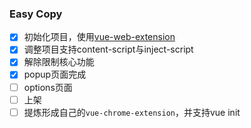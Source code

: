 ### Easy Copy

- [x] 初始化项目，使用[vue-web-extension](https://github.com/Kocal/vue-web-extension)
- [x] 调整项目支持content-script与inject-script
- [x] 解除限制核心功能
- [x] popup页面完成
- [ ] options页面
- [ ] 上架
- [ ] 提炼形成自己的`vue-chrome-extension`，并支持vue init